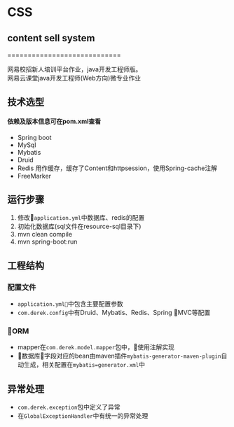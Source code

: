# CSS
## content sell system
============================

网易校招新人培训平台作业，java开发工程师版。</br>
网易云课堂java开发工程师(Web方向)微专业作业
## 技术选型
#### 依赖及版本信息可在pom.xml查看
- Spring boot
- MySql
- Mybatis
- Druid
- Redis 用作缓存，缓存了Content和httpsession，使用Spring-cache注解
- FreeMarker

## 运行步骤
1. 修改`application.yml`中数据库、redis的配置
2. 初始化数据库(sql文件在resource-sql目录下)
3. mvn clean compile
4. mvn spring-boot:run

## 工程结构
### 配置文件
* `application.yml`中包含主要配置参数
* `com.derek.config`中有Druid、Mybatis、Redis、Spring MVC等配置

### ORM
* mapper在`com.derek.model.mapper`包中，使用注解实现
* 数据库字段对应的bean由maven插件`mybatis-generator-maven-plugin`自动生成，相关配置在`mybatis=generator.xml`中
## 异常处理
* `com.derek.exception`包中定义了异常
* 在`GlobalExceptionHandler`中有统一的异常处理


